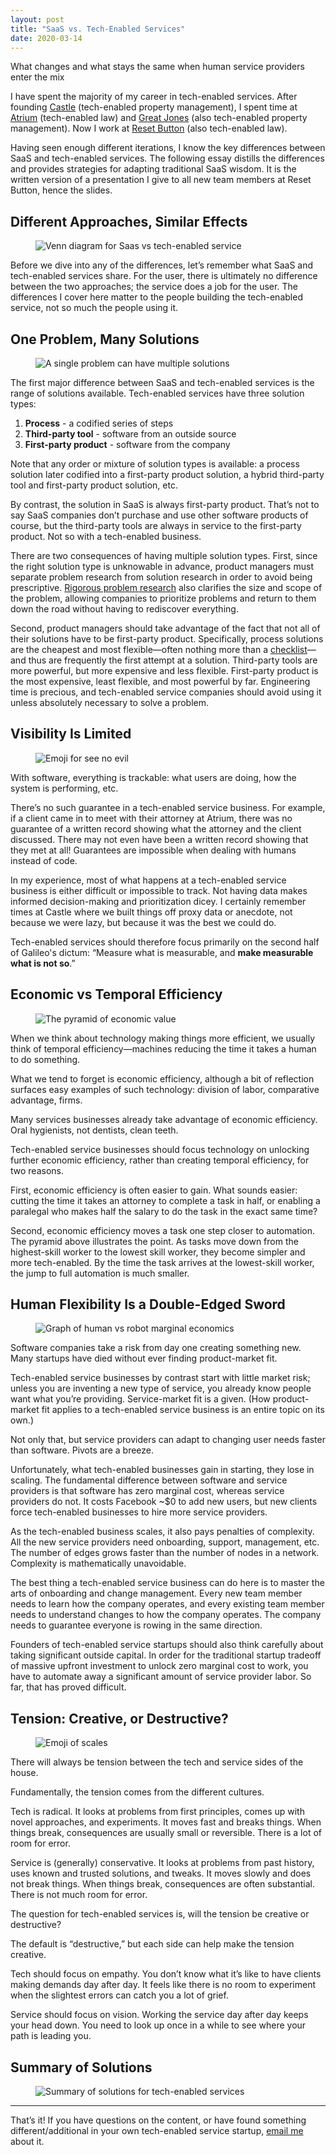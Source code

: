 ```yaml
---
layout: post
title: "SaaS vs. Tech-Enabled Services"
date: 2020-03-14
---
```


What changes and what stays the same when human service providers enter the mix

<!--more-->

I have spent the majority of my career in tech-enabled services. After founding [Castle](https://www.crunchbase.com/organization/castle) (tech-enabled property management), I spent time at [Atrium](https://www.crunchbase.com/organization/atrium-lts) (tech-enabled law) and [Great Jones](https://www.crunchbase.com/organization/great-jones#section-overview) (also tech-enabled property management). Now I work at [Reset Button](http://resetbutton.com) (also tech-enabled law).

Having seen enough different iterations, I know the key differences between SaaS and tech-enabled services. The following essay distills the differences and provides strategies for adapting traditional SaaS wisdom. It is the written version of a presentation I give to all new team members at Reset Button, hence the slides.

## Different Approaches, Similar Effects

<figure class="text-center">
  <img src="/img/saas-vs-tes-01.png" class="figure-img img-fluid rounded text-center" alt="Venn diagram for Saas vs tech-enabled service">
</figure>

Before we dive into any of the differences, let’s remember what SaaS and tech-enabled services share. For the user, there is ultimately no difference between the two approaches; the service does a job for the user. The differences I cover here matter to the people building the tech-enabled service, not so much the people using it.

## One Problem, Many Solutions

<figure class="text-center">
  <img src="/img/saas-vs-tes-02.png" class="figure-img img-fluid rounded text-center" alt="A single problem can have multiple solutions">
</figure>

The first major difference between SaaS and tech-enabled services is the range of solutions available. Tech-enabled services have three solution types:

<ol>
  <li><b>Process</b> - a codified series of steps</li>
  <li><b>Third-party tool</b> - software from an outside source</li>
  <li><b>First-party product</b> - software from the company</li>
</ol>

Note that any order or mixture of solution types is available: a process solution later codified into a first-party product solution, a hybrid third-party tool and first-party product solution, etc.

By contrast, the solution in SaaS is always first-party product. That’s not to say SaaS companies don’t purchase and use other software products of course, but the third-party tools are always in service to the first-party product. Not so with a tech-enabled business.

There are two consequences of having multiple solution types. First, since the right solution type is unknowable in advance, product managers must separate problem research from solution research in order to avoid being prescriptive. [Rigorous problem research](/on-problems) also clarifies the size and scope of the problem, allowing companies to prioritize problems and return to them down the road without having to rediscover everything.

Second, product managers should take advantage of the fact that not all of their solutions have to be first-party product. Specifically, process solutions are the cheapest and most flexible—often nothing more than a [checklist](https://en.wikipedia.org/wiki/The_Checklist_Manifesto)—and thus are frequently the first attempt at a solution. Third-party tools are more powerful, but more expensive and less flexible. First-party product is the most expensive, least flexible, and most powerful by far. Engineering time is precious, and tech-enabled service companies should avoid using it unless absolutely necessary to solve a problem.

## Visibility Is Limited

<figure class="text-center">
  <img src="/img/saas-vs-tes-03.png" class="figure-img img-fluid rounded text-center" alt="Emoji for see no evil">
</figure>

With software, everything is trackable: what users are doing, how the system is performing, etc.

There’s no such guarantee in a tech-enabled service business. For example, if a client came in to meet with their attorney at Atrium, there was no guarantee of a written record showing what the attorney and the client discussed. There may not even have been a written record showing that they met at all! Guarantees are impossible when dealing with humans instead of code.

In my experience, most of what happens at a tech-enabled service business is either difficult or impossible to track. Not having data makes informed decision-making and prioritization dicey. I certainly remember times at Castle where we built things off proxy data or anecdote, not because we were lazy, but because it was the best we could do.

Tech-enabled services should therefore focus primarily on the second half of Galileo's dictum: “Measure what is measurable, and <b>make measurable what is not so</b>.”

## Economic vs Temporal Efficiency

<figure class="text-center">
  <img src="/img/saas-vs-tes-04.png" class="figure-img img-fluid rounded text-center" alt="The pyramid of economic value">
</figure>

When we think about technology making things more efficient, we usually think of temporal efficiency—machines reducing the time it takes a human to do something.

What we tend to forget is economic efficiency, although a bit of reflection surfaces easy examples of such technology: division of labor, comparative advantage, firms.

Many services businesses already take advantage of economic efficiency. Oral hygienists, not dentists, clean teeth.

Tech-enabled service businesses should focus technology on unlocking further economic efficiency, rather than creating temporal efficiency, for two reasons.

First, economic efficiency is often easier to gain. What sounds easier: cutting the time it takes an attorney to complete a task in half, or enabling a paralegal who makes half the salary to do the task in the exact same time?

Second, economic efficiency moves a task one step closer to automation. The pyramid above illustrates the point. As tasks move down from the highest-skill worker to the lowest skill worker, they become simpler and more tech-enabled. By the time the task arrives at the lowest-skill worker, the jump to full automation is much smaller.

## Human Flexibility Is a Double-Edged Sword

<figure class="text-center">
  <img src="/img/saas-vs-tes-05.png" class="figure-img img-fluid rounded text-center" alt="Graph of human vs robot marginal economics">
</figure>

Software companies take a risk from day one creating something new. Many startups have died without ever finding product-market fit.

Tech-enabled service businesses by contrast start with little market risk; unless you are inventing a new type of service, you already know people want what you’re providing. Service-market fit is a given. (How product-market fit applies to a tech-enabled service business is an entire topic on its own.)

Not only that, but service providers can adapt to changing user needs faster than software. Pivots are a breeze.

Unfortunately, what tech-enabled businesses gain in starting, they lose in scaling. The fundamental difference between software and service providers is that software has zero marginal cost, whereas service providers do not. It costs Facebook ~$0 to add new users, but new clients force tech-enabled businesses to hire more service providers.

As the tech-enabled business scales, it also pays penalties of complexity. All the new service providers need onboarding, support, management, etc. The number of edges grows faster than the number of nodes in a network. Complexity is mathematically unavoidable.

The best thing a tech-enabled service business can do here is to master the arts of onboarding and change management. Every new team member needs to learn how the company operates, and every existing team member needs to understand changes to how the company operates. The company needs to guarantee everyone is rowing in the same direction.

Founders of tech-enabled service startups should also think carefully about taking significant outside capital. In order for the traditional startup tradeoff of massive upfront investment to unlock zero marginal cost to work, you have to automate away a significant amount of service provider labor. So far, that has proved difficult.

## Tension: Creative, or Destructive?
<figure class="text-center">
  <img src="/img/saas-vs-tes-06.png" class="figure-img img-fluid rounded text-center" alt="Emoji of scales">
</figure>
There will always be tension between the tech and service sides of the house.

Fundamentally, the tension comes from the different cultures.

Tech is radical. It looks at problems from first principles, comes up with novel approaches, and experiments. It moves fast and breaks things. When things break, consequences are usually small or reversible. There is a lot of room for error.

Service is (generally) conservative. It looks at problems from past history, uses known and trusted solutions, and tweaks. It moves slowly and does not break things. When things break, consequences are often substantial. There is not much room for error.

The question for tech-enabled services is, will the tension be creative or destructive?

The default is “destructive,” but each side can help make the tension creative.

Tech should focus on empathy. You don’t know what it’s like to have clients making demands day after day. It feels like there is no room to experiment when the slightest errors can catch you a lot of grief.

Service should focus on vision. Working the service day after day keeps your head down. You need to look up once in a while to see where your path is leading you.

## Summary of Solutions
<figure class="text-center">
  <img src="/img/saas-vs-tes-07.png" class="figure-img img-fluid rounded text-center" alt="Summary of solutions for tech-enabled services">
</figure>
<hr>

That’s it! If you have questions on the content, or have found something different/additional in your own tech-enabled service startup, [email me](mailto:me@timdingman.com) about it.
